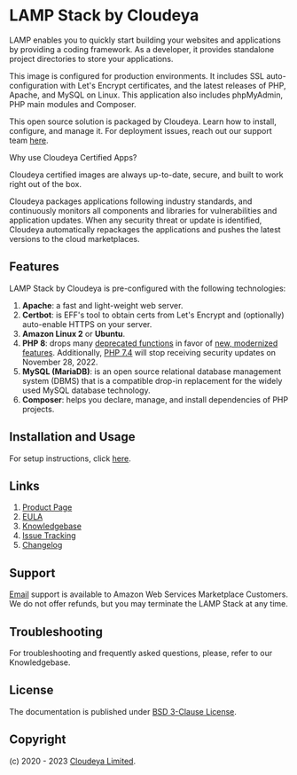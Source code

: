 # LAMP Stack by Cloudeya

LAMP enables you to quickly start building your websites and applications by providing a coding framework. As a developer, it provides standalone project directories to store your applications.

This image is configured for production environments. It includes SSL auto-configuration with Let's Encrypt certificates, and the latest releases of PHP, Apache, and MySQL on Linux. This application also includes phpMyAdmin, PHP main modules and Composer.

This open source solution is packaged by Cloudeya. Learn how to install, configure, and manage it. For deployment issues, reach out our support team [here](mailto:tech@cloudeya.org).

Why use Cloudeya Certified Apps?

Cloudeya certified images are always up-to-date, secure, and built to work right out of the box.

Cloudeya packages applications following industry standards, and continuously monitors all components and libraries for vulnerabilities and application updates. When any security threat or update is identified, Cloudeya automatically repackages the applications and pushes the latest versions to the cloud marketplaces.

## Features

LAMP Stack by Cloudeya is pre-configured with the following technologies:

1. **Apache**: a fast and light-weight web server.
2. **Certbot**: is EFF's tool to obtain certs from Let's Encrypt and (optionally) auto-enable HTTPS on your server.
3. **Amazon Linux 2** or **Ubuntu**.
4. **PHP 8**: drops many [deprecated functions](https://secure.php.net/manual/en/migration70.deprecated.php) in favor of [new, modernized features](https://www.php.net/manual/en/migration80.new-features.php). Additionally, [PHP 7.4](https://www.php.net/supported-versions.php) will stop receiving security updates on November 28, 2022.
5. **MySQL (MariaDB)**: is an open source relational database management system (DBMS) that is a compatible drop-in replacement for the widely used MySQL database technology.
6. **Composer**: helps you declare, manage, and install dependencies of PHP projects.

## Installation and Usage

For setup instructions, click [here](setup.md).

## Links

1. [Product Page](https://aws.amazon.com/marketplace/pp/prodview-32xguj2jjuue2)
2. [EULA](CloudeyaLimitedEULA.txt)
3. [Knowledgebase](https://github.com/cloudeyalimited/lamp-stack-by-cloudeya/-/wikis/home)
4. [Issue Tracking](https://github.com/cloudeyalimited/lamp-stack-by-cloudeya/-/issues)
5. [Changelog](changelog.md)

## Support

[Email](mailto:tech@cloudeya.org) support is available to Amazon Web Services Marketplace Customers. We do not offer refunds, but you may terminate the LAMP Stack at any time.

## Troubleshooting

For troubleshooting and frequently asked questions, please, refer to our Knowledgebase.

## License

The documentation is published under [BSD 3-Clause License](license.txt).

## Copyright

(c) 2020 - 2023 [Cloudeya Limited](https://cloudeya.org).

